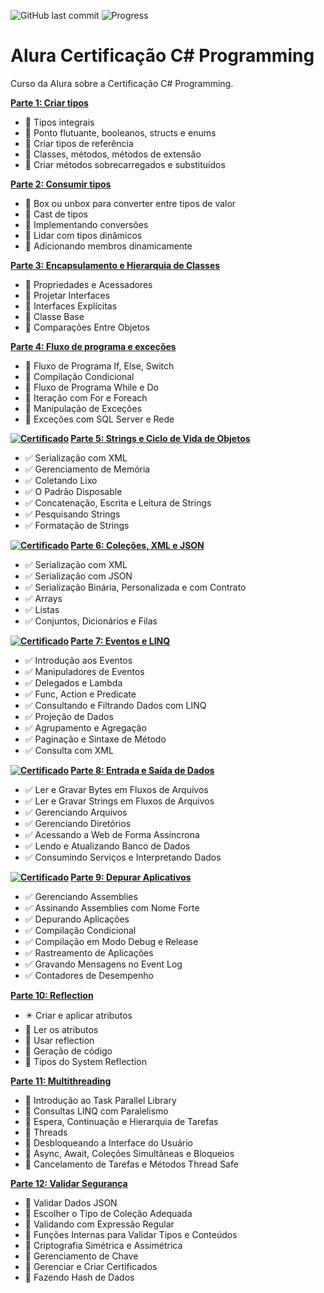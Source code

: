 ![GitHub last commit](https://img.shields.io/github/last-commit/ricardozambon/Alura-Curso-CertificacaoCSharp?logo=github&logoColor=white) ![Progress](https://progress-bar.dev/75/?title=progress)

# Alura Certificação C# Programming
Curso da Alura sobre a Certificação C# Programming.

**[Parte 1: Criar tipos](https://cursos.alura.com.br/course/certificacao-csharp-criar-tipos)** 

* :black_square_button: Tipos integrais
* :black_square_button: Ponto flutuante, booleanos, structs e enums
* :black_square_button: Criar tipos de referência
* :black_square_button: Classes, métodos, métodos de extensão
* :black_square_button: Criar métodos sobrecarregados e substituídos

**[Parte 2: Consumir tipos](https://cursos.alura.com.br/course/certificacao-csharp-consumir-tipos)** 

* :black_square_button: Box ou unbox para converter entre tipos de valor
* :black_square_button: Cast de tipos
* :black_square_button: Implementando conversões
* :black_square_button: Lidar com tipos dinâmicos
* :black_square_button: Adicionando membros dinamicamente

**[Parte 3: Encapsulamento e Hierarquia de Classes](https://cursos.alura.com.br/course/certificacao-csharp-encapsulamento-hierarquia-de-classes)** 

* :black_square_button: Propriedades e Acessadores
* :black_square_button: Projetar Interfaces
* :black_square_button: Interfaces Explícitas
* :black_square_button: Classe Base
* :black_square_button: Comparações Entre Objetos

**[Parte 4: Fluxo de programa e exceções](https://cursos.alura.com.br/course/certificacao-csharp-fluxo-de-programa-excecoes)** 

* :black_square_button: Fluxo de Programa If, Else, Switch
* :black_square_button: Compilação Condicional
* :black_square_button: Fluxo de Programa While e Do
* :black_square_button: Iteração com For e Foreach
* :black_square_button: Manipulação de Exceções
* :black_square_button: Exceções com SQL Server e Rede

**[<img src="https://img.shields.io/badge/Certificado-blue?logo=aventrix&logoColor=white" alt="Certificado" valign="text-bottom" />](https://cursos.alura.com.br/certificate/434eedad-d33b-4304-a4e2-e17c8599ab12)
[Parte 5: Strings e Ciclo de Vida de Objetos](https://cursos.alura.com.br/course/certificacao-csharp-strings-ciclo-de-vida-objetos)** 

* :white_check_mark: Serialização com XML
* :white_check_mark: Gerenciamento de Memória
* :white_check_mark: Coletando Lixo
* :white_check_mark: O Padrão Disposable
* :white_check_mark: Concatenação, Escrita e Leitura de Strings
* :white_check_mark: Pesquisando Strings
* :white_check_mark: Formatação de Strings

**[<img src="https://img.shields.io/badge/Certificado-blue?logo=aventrix&logoColor=white" alt="Certificado" valign="text-bottom" />](https://cursos.alura.com.br/certificate/467f8dfc-6e3f-47e4-9fc4-7b3c240c7f4b)
[Parte 6: Coleções, XML e JSON](https://cursos.alura.com.br/course/certificacao-csharp-colecoes-xml-json)** 

* :white_check_mark: Serialização com XML
* :white_check_mark: Serialização com JSON
* :white_check_mark: Serialização Binária, Personalizada e com Contrato
* :white_check_mark: Arrays
* :white_check_mark: Listas
* :white_check_mark: Conjuntos, Dicionários e Filas

**[<img src="https://img.shields.io/badge/Certificado-blue?logo=aventrix&logoColor=white" alt="Certificado" valign="text-bottom" />](https://cursos.alura.com.br/certificate/2c6bd229-517c-47de-b10f-a23d5ed76fb8)
[Parte 7: Eventos e LINQ](https://cursos.alura.com.br/course/certificacao-csharp-eventos-linq)** 

* :white_check_mark: Introdução aos Eventos
* :white_check_mark: Manipuladores de Eventos
* :white_check_mark: Delegados e Lambda
* :white_check_mark: Func, Action e Predicate
* :white_check_mark: Consultando e Filtrando Dados com LINQ
* :white_check_mark: Projeção de Dados
* :white_check_mark: Agrupamento e Agregação
* :white_check_mark: Paginação e Sintaxe de Método
* :white_check_mark: Consulta com XML

**[<img src="https://img.shields.io/badge/Certificado-blue?logo=aventrix&logoColor=white" alt="Certificado" valign="text-bottom" />](https://cursos.alura.com.br/certificate/c93d4d5f-fd83-42c4-8bcb-7f7383aea460)
[Parte 8: Entrada e Saída de Dados](https://cursos.alura.com.br/course/certificacao-csharp-entrada-saida-dados)** 

* :white_check_mark: Ler e Gravar Bytes em Fluxos de Arquivos
* :white_check_mark: Ler e Gravar Strings em Fluxos de Arquivos
* :white_check_mark: Gerenciando Arquivos
* :white_check_mark: Gerenciando Diretórios
* :white_check_mark: Acessando a Web de Forma Assíncrona
* :white_check_mark: Lendo e Atualizando Banco de Dados
* :white_check_mark: Consumindo Serviços e Interpretando Dados

**[<img src="https://img.shields.io/badge/Certificado-blue?logo=aventrix&logoColor=white" alt="Certificado" valign="text-bottom" />](https://cursos.alura.com.br/certificate/65d8cd26-0b2a-4e65-93b1-dff3980894f1)
[Parte 9: Depurar Aplicativos](https://cursos.alura.com.br/course/certificacao-csharp-depurar-aplicativos)** 

* :white_check_mark: Gerenciando Assemblies
* :white_check_mark: Assinando Assemblies com Nome Forte
* :white_check_mark: Depurando Aplicações
* :white_check_mark: Compilação Condicional
* :white_check_mark: Compilação em Modo Debug e Release
* :white_check_mark: Rastreamento de Aplicações
* :white_check_mark: Gravando Mensagens no Event Log
* :white_check_mark: Contadores de Desempenho

**[Parte 10: Reflection](https://cursos.alura.com.br/course/certificacao-csharp-reflection)** 

* :eight_pointed_black_star: Criar e aplicar atributos
* :black_square_button: Ler os atributos
* :black_square_button: Usar reflection
* :black_square_button: Geração de código
* :black_square_button: Tipos do System Reflection

**[Parte 11: Multithreading](https://cursos.alura.com.br/course/certificacao-csharp-multithreading)** 

* :black_square_button: Introdução ao Task Parallel Library
* :black_square_button: Consultas LINQ com Paralelismo
* :black_square_button: Espera, Continuação e Hierarquia de Tarefas
* :black_square_button: Threads
* :black_square_button: Desbloqueando a Interface do Usuário
* :black_square_button: Async, Await, Coleções Simultâneas e Bloqueios
* :black_square_button: Cancelamento de Tarefas e Métodos Thread Safe

**[Parte 12: Validar Segurança](https://cursos.alura.com.br/course/certificacao-csharp-validar-seguranca)** 

* :black_square_button: Validar Dados JSON
* :black_square_button: Escolher o Tipo de Coleção Adequada
* :black_square_button: Validando com Expressão Regular
* :black_square_button: Funções Internas para Validar Tipos e Conteúdos
* :black_square_button: Criptografia Simétrica e Assimétrica
* :black_square_button: Gerenciamento de Chave
* :black_square_button: Gerenciar e Criar Certificados
* :black_square_button: Fazendo Hash de Dados
